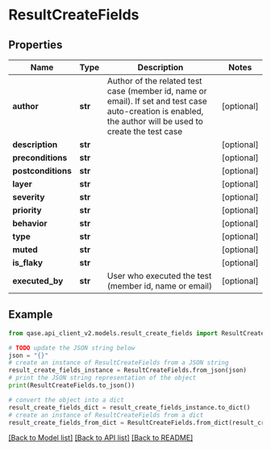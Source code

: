 # ResultCreateFields


## Properties

Name | Type | Description | Notes
------------ | ------------- | ------------- | -------------
**author** | **str** | Author of the related test case (member id, name or email). If set and test case auto-creation is enabled, the author will be used to create the test case | [optional] 
**description** | **str** |  | [optional] 
**preconditions** | **str** |  | [optional] 
**postconditions** | **str** |  | [optional] 
**layer** | **str** |  | [optional] 
**severity** | **str** |  | [optional] 
**priority** | **str** |  | [optional] 
**behavior** | **str** |  | [optional] 
**type** | **str** |  | [optional] 
**muted** | **str** |  | [optional] 
**is_flaky** | **str** |  | [optional] 
**executed_by** | **str** | User who executed the test (member id, name or email) | [optional] 

## Example

```python
from qase.api_client_v2.models.result_create_fields import ResultCreateFields

# TODO update the JSON string below
json = "{}"
# create an instance of ResultCreateFields from a JSON string
result_create_fields_instance = ResultCreateFields.from_json(json)
# print the JSON string representation of the object
print(ResultCreateFields.to_json())

# convert the object into a dict
result_create_fields_dict = result_create_fields_instance.to_dict()
# create an instance of ResultCreateFields from a dict
result_create_fields_from_dict = ResultCreateFields.from_dict(result_create_fields_dict)
```
[[Back to Model list]](../README.md#documentation-for-models) [[Back to API list]](../README.md#documentation-for-api-endpoints) [[Back to README]](../README.md)


